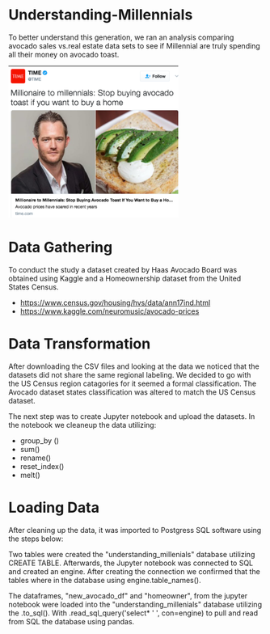 # Understanding-Millennials
To better understand this generation, we ran an analysis comparing avocado sales vs.real estate data sets to see if Millennial are truly spending all their money on avocado toast.


<img src="https://raw.githubusercontent.com/mmsquier/Understanding-Millennials/master/Millennial-meme.PNG" height=300>

# Data Gathering 
To conduct the study a dataset created by Haas Avocado Board was obtained using Kaggle and a Homeownership dataset from the United States Census.
  * https://www.census.gov/housing/hvs/data/ann17ind.html
  * https://www.kaggle.com/neuromusic/avocado-prices
  
# Data Transformation
After downloading the CSV files and looking at the data we noticed that the datasets did not share the same regional labeling. We decided to go with the US Census region catagories for it seemed a formal classification. The Avocado dataset states classification was altered to match the US Census dataset. 

The next step was to create Jupyter notebook and upload the datasets. In the notebook we cleaneup the data utilizing:
  * group_by ()
  * sum()
  * rename()
  * reset_index()
  * melt()
  
 # Loading Data
After cleaning up the data, it was imported to Postgress SQL software using the steps below:

Two tables were created the "understanding_millenials" database utilizing CREATE TABLE. Afterwards, the Jupyter notebook was connected to SQL and created an engine. After creating the connection we  confirmed that the tables where in the database using engine.table_names(). 

The dataframes, "new_avocado_df" and "homeowner", from the jupyter notebook were loaded into the "understanding_millenials" database utilizing the .to_sql(). With .read_sql_query('select* ' ', con=engine) to pull and read from SQL the database using pandas. 
 

